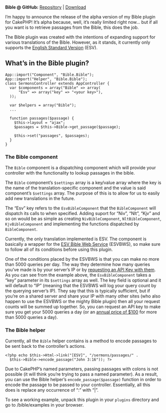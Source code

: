 **Bible @ GitHub:** [Repository](http://github.com/achan/bible) | [Download](http://github.com/achan/bible/archives/master)

I’m happy to announce the release of the alpha version of my Bible plugin for CakePHP! It’s alpha because, well, it’s really limited right now… but if all you want is to retrieve passages from the Bible, this does the job.

The Bible plugin was created with the intentions of expanding support for various translations of the Bible. However, as it stands, it currently only supports the [English Standard Version](http://gnpcb.org/esv) (ESV).

## What’s in the Bible plugin?

    App::import("Component", "Bible.Bible");
    App::import("Helper", "Bible.Bible");
    class SermonsController extends AppController {
      var $components = array("Bible" => array(
          "Esv" => array("key" => "<your key>"),
      ));
           
      var $helpers = array("Bible");
      ...
           
      function passages($passage) {
        $this->layout = "ajax";
        $passages = $this->Bible->get_passage($passage);

        $this->set("passages", $passages);
      }
    }

### The Bible component

The `Bible` component is a dispatching component which will provide your controller with the functionality to lookup passages in the bible.

The `Bible` component’s `$settings` array is a key/value array where the key is the name of the translation-specific component and the value is said component’s `$settings` array. The purpose of this is to allow for us to easily add new translations in the future.

The “Esv” key refers to the `EsvBibleComponent` that the `BibleComponent` will dispatch its calls to when specified. Adding suport for “Niv”, “Nlt”, “Kjv” and so on would be as simple as creating `NivBibleComponent`, `NltBibleComponent`, `KjvBibleComponent` and implementing the functions dispatched by `BibleComponent`.

Currently, the only translation implemented is ESV. The component is basically a wrapper for the [ESV Bible Web Service](http://esvapi.org) (ESVBWS), so make sure to follow all of its conditions before using this plugin.

One of the conditions placed by the ESVBWS is that you can make no more than 5000 queries per day. The way they determine how many queries you’ve made is by your server’s IP or by [requesting an API Key with them](http://esvapi.org/signup). As you can see from the example above, the `EsvBibleComponent` takes a “key” parameter in its `$settings` array as well. The key field is optional and it will default to “IP” (meaning that the ESVBWS will log your query count by the querying server’s IP). They say that this is typically sufficient, but if you’re on a shared server and share your IP with many other sites (who also happen to use the ESVBWS or the mighty Bible plugin) then all your request counts will be summed up together. So, you can request an API key to make sure you get your 5000 queries a day (or an [annual price of $100](http://esvapi.org/#expanded) for more than 5000 queries a day).

### The Bible helper

Currently, all the `Bible` helper contains is a method to encode passages to be sent back to the controller’s actions.

    <?php echo $this->Html->link("[ESV]", "/sermons/passages/" . 
      $this->Bible->encode_passage("John 3:16")); ?>

Due to CakePHP’s named parameters, passing passages with colons is not possible (it will think you’re trying to pass a named parameter). As a result, you can use the Bible helper’s `encode_passage($passage)` function in order to encode the passage to be passed to your controller. Essentially, all this does is replace any occurrence of “:” with “|”.

To see a working example, unpack this plugin in your `plugins` directory and go to /bible/examples in your browser.
